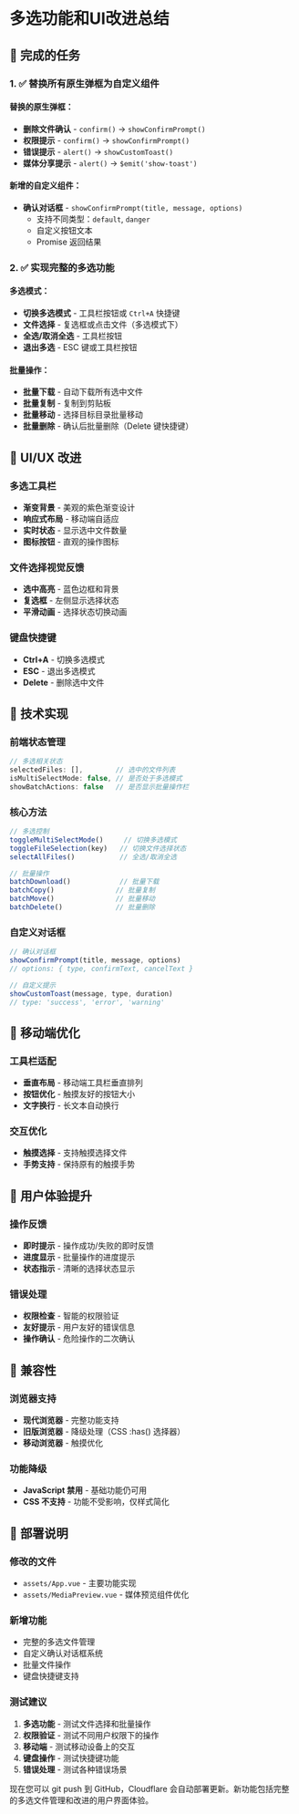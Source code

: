 # 多选功能和UI改进总结

## 🎯 完成的任务

### 1. ✅ 替换所有原生弹框为自定义组件

#### 替换的原生弹框：
- **删除文件确认** - `confirm()` → `showConfirmPrompt()`
- **权限提示** - `confirm()` → `showConfirmPrompt()`
- **错误提示** - `alert()` → `showCustomToast()`
- **媒体分享提示** - `alert()` → `$emit('show-toast')`

#### 新增的自定义组件：
- **确认对话框** - `showConfirmPrompt(title, message, options)`
  - 支持不同类型：`default`, `danger`
  - 自定义按钮文本
  - Promise 返回结果

### 2. ✅ 实现完整的多选功能

#### 多选模式：
- **切换多选模式** - 工具栏按钮或 `Ctrl+A` 快捷键
- **文件选择** - 复选框或点击文件（多选模式下）
- **全选/取消全选** - 工具栏按钮
- **退出多选** - ESC 键或工具栏按钮

#### 批量操作：
- **批量下载** - 自动下载所有选中文件
- **批量复制** - 复制到剪贴板
- **批量移动** - 选择目标目录批量移动
- **批量删除** - 确认后批量删除（Delete 键快捷键）

## 🎨 UI/UX 改进

### 多选工具栏
- **渐变背景** - 美观的紫色渐变设计
- **响应式布局** - 移动端自适应
- **实时状态** - 显示选中文件数量
- **图标按钮** - 直观的操作图标

### 文件选择视觉反馈
- **选中高亮** - 蓝色边框和背景
- **复选框** - 左侧显示选择状态
- **平滑动画** - 选择状态切换动画

### 键盘快捷键
- **Ctrl+A** - 切换多选模式
- **ESC** - 退出多选模式
- **Delete** - 删除选中文件

## 🔧 技术实现

### 前端状态管理
```javascript
// 多选相关状态
selectedFiles: [],        // 选中的文件列表
isMultiSelectMode: false, // 是否处于多选模式
showBatchActions: false   // 是否显示批量操作栏
```

### 核心方法
```javascript
// 多选控制
toggleMultiSelectMode()     // 切换多选模式
toggleFileSelection(key)   // 切换文件选择状态
selectAllFiles()           // 全选/取消全选

// 批量操作
batchDownload()            // 批量下载
batchCopy()               // 批量复制
batchMove()               // 批量移动
batchDelete()             // 批量删除
```

### 自定义对话框
```javascript
// 确认对话框
showConfirmPrompt(title, message, options)
// options: { type, confirmText, cancelText }

// 自定义提示
showCustomToast(message, type, duration)
// type: 'success', 'error', 'warning'
```

## 📱 移动端优化

### 工具栏适配
- **垂直布局** - 移动端工具栏垂直排列
- **按钮优化** - 触摸友好的按钮大小
- **文字换行** - 长文本自动换行

### 交互优化
- **触摸选择** - 支持触摸选择文件
- **手势支持** - 保持原有的触摸手势

## 🎯 用户体验提升

### 操作反馈
- **即时提示** - 操作成功/失败的即时反馈
- **进度显示** - 批量操作的进度提示
- **状态指示** - 清晰的选择状态显示

### 错误处理
- **权限检查** - 智能的权限验证
- **友好提示** - 用户友好的错误信息
- **操作确认** - 危险操作的二次确认

## 🔄 兼容性

### 浏览器支持
- **现代浏览器** - 完整功能支持
- **旧版浏览器** - 降级处理（CSS :has() 选择器）
- **移动浏览器** - 触摸优化

### 功能降级
- **JavaScript 禁用** - 基础功能仍可用
- **CSS 不支持** - 功能不受影响，仅样式简化

## 🚀 部署说明

### 修改的文件
- `assets/App.vue` - 主要功能实现
- `assets/MediaPreview.vue` - 媒体预览组件优化

### 新增功能
- 完整的多选文件管理
- 自定义确认对话框系统
- 批量文件操作
- 键盘快捷键支持

### 测试建议
1. **多选功能** - 测试文件选择和批量操作
2. **权限验证** - 测试不同用户权限下的操作
3. **移动端** - 测试移动设备上的交互
4. **键盘操作** - 测试快捷键功能
5. **错误处理** - 测试各种错误场景

现在您可以 git push 到 GitHub，Cloudflare 会自动部署更新。新功能包括完整的多选文件管理和改进的用户界面体验。
